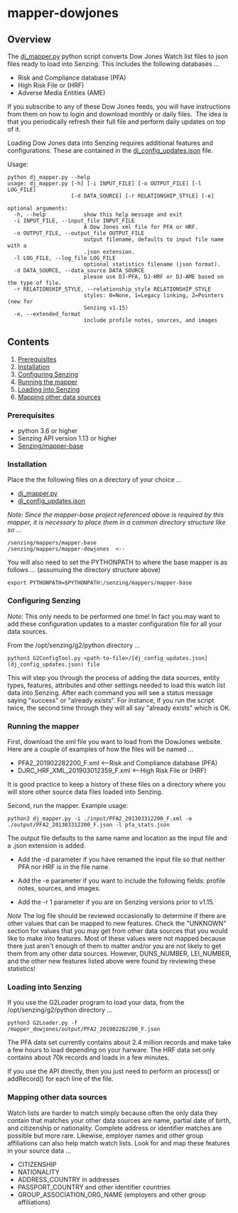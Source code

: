 # mapper-dowjones

## Overview

The [dj_mapper.py](dj_mapper.py) python script converts Dow Jones Watch list files to json files ready to load into Senzing.  This includes the following databases ...

- Risk and Compliance database (PFA)
- High Risk File or (HRF)
- Adverse Media Entities (AME)

If you subscribe to any of these Dow Jones feeds, you will have instructions from them on how to login and download monthly or daily files.  The idea is that you periodically refresh their full file and perform daily updates on top of it.

Loading Dow Jones data into Senzing requires additional features and configurations. These are contained in the
[dj_config_updates.json](dj_config_updates.json) file.

Usage:

```console
python dj_mapper.py --help
usage: dj_mapper.py [-h] [-i INPUT_FILE] [-o OUTPUT_FILE] [-l LOG_FILE]
                    [-d DATA_SOURCE] [-r RELATIONSHIP_STYLE] [-e]

optional arguments:
  -h, --help            show this help message and exit
  -i INPUT_FILE, --input_file INPUT_FILE
                        A Dow Jones xml file for PFA or HRF.
  -o OUTPUT_FILE, --output_file OUTPUT_FILE
                        output filename, defaults to input file name with a
                        .json extension.
  -l LOG_FILE, --log_file LOG_FILE
                        optional statistics filename (json format).
  -d DATA_SOURCE, --data_source DATA_SOURCE
                        please use DJ-PFA, DJ-HRF or DJ-AME based on the type of file.
  -r RELATIONSHIP_STYLE, --relationship_style RELATIONSHIP_STYLE
                        styles: 0=None, 1=Legacy linking, 2=Pointers (new for
                        Senzing v1.15)
  -e, --extended_format
                        include profile notes, sources, and images
```

## Contents

1. [Prerequisites](#prerequisites)
1. [Installation](#installation)
1. [Configuring Senzing](#configuring-senzing)
1. [Running the mapper](#running-the-mapper)
1. [Loading into Senzing](#loading-into-senzing)
1. [Mapping other data sources](#mapping-other-data-sources)

### Prerequisites

- python 3.6 or higher
- Senzing API version 1.13 or higher
- [Senzing/mapper-base](https://github.com/Senzing/mapper-base)

### Installation

Place the the following files on a directory of your choice ...

- [dj_mapper.py](dj_mapper.py)
- [dj_config_updates.json](dj_config_updates.json)

*Note: Since the mapper-base project referenced above is required by this mapper, it is necessary to place them in a common directory structure like so ...*

```Console
/senzing/mappers/mapper-base
/senzing/mappers/mapper-dowjones  <--
```

You will also need to set the PYTHONPATH to where the base mapper is as follows ... (assumuing the directory structure above)

```Console
export PYTHONPATH=$PYTHONPATH:/senzing/mappers/mapper-base
```

### Configuring Senzing

*Note:* This only needs to be performed one time! In fact you may want to add these configuration updates to a master configuration file for all your data sources.

From the /opt/senzing/g2/python directory ...

```console
python3 G2ConfigTool.py <path-to-file>/[dj_config_updates.json](dj_config_updates.json) file
```

This will step you through the process of adding the data sources, entity types, features, attributes and other settings needed to load this watch list data into Senzing. After each command you will see a status message saying "success" or "already exists".  For instance, if you run the script twice, the second time through they will all say "already exists" which is OK.

### Running the mapper

First, download the xml file you want to load from the DowJones website.  Here are a couple of examples of how the files will be named ...

- PFA2_201902282200_F.xml           <--Risk and Compliance database (PFA)
- DJRC_HRF_XML_201903012359_F.xml   <--High Risk File or (HRF)

It is good practice to keep a history of these files on a directory where you will store other source data files loaded into Senzing.

Second, run the mapper. Example usage:

```console
python3 dj_mapper.py -i ./input/PFA2_201303312200_F.xml -o ./output/PFA2_201303312200_F.json -l pfa_stats.json
```

The output file defaults to the same name and location as the input file and a .json extension is added.

- Add the -d parameter if you have renamed the input file so that neither PFA nor HRF is in the file name.

- Add the -e parameter if you want to include the following fields: profile notes, sources, and images.

- Add the -r 1 parameter if you are on Senzing versions prior to v1.15.

*Note* The log file should be reviewed occasionally to determine if there are other values that can be mapped to new features.  Check the "UNKNOWN" section for values that you may get from other data sources that you would like to make into features.  Most of these values were not mapped because there just aren't enough of them to matter and/or you are not likely to get them from any other data sources. However, DUNS_NUMBER, LEI_NUMBER, and the other new features listed above were found by reviewing these statistics!

### Loading into Senzing

If you use the G2Loader program to load your data, from the /opt/senzing/g2/python directory ...

```console
python3 G2Loader.py -f /mapper_dowjones/output/PFA2_201902282200_F.json
```

The PFA data set currently contains about 2.4 million records and make take a few hours to load depending on your harware.  The HRF data set only contains about 70k records and loads in a few minutes.

If you use the API directly, then you just need to perform an process() or addRecord() for each line of the file.

### Mapping other data sources

Watch lists are harder to match simply because often the only data they contain that matches your other data sources are name, partial date of birth, and citizenship or nationality.  Complete address or identifier matches are possible but more rare. Likewise, employer names and other group affiliations can also help match watch lists.  Look for and map these features in your source data ...

- CITIZENSHIP
- NATIONALITY
- ADDRESS_COUNTRY in addresses
- PASSPORT_COUNTRY and other identifier countries
- GROUP_ASSOCIATION_ORG_NAME (employers and other group affiliations)
